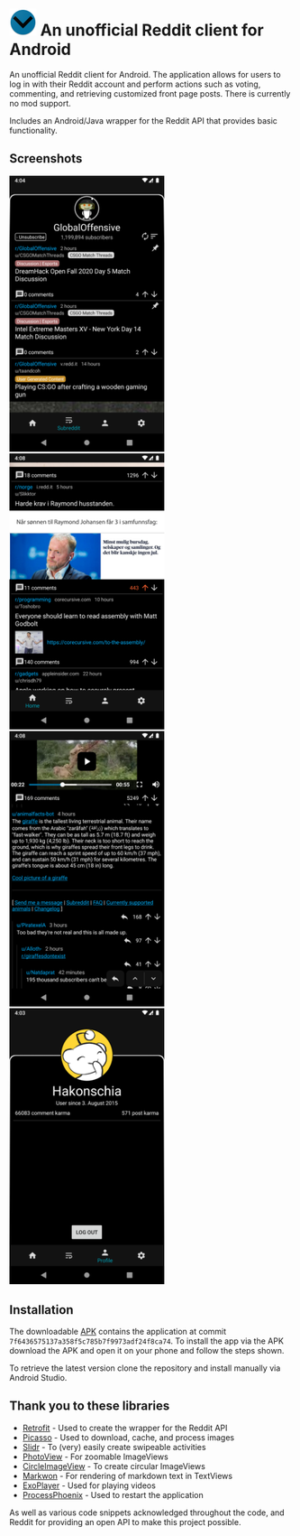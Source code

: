 
# ![logo](/images/logo.png) An unofficial Reddit client for Android

An unofficial Reddit client for Android. The application allows for users to log in with their Reddit account and perform actions such as voting, commenting, and retrieving customized front page posts. There is currently no mod support.

Includes an Android/Java wrapper for the Reddit API that provides basic functionality.


## Screenshots

<div>
  <img src="/images/subreddit.png" alt="Subreddit" width="275"/>
  <img src="/images/scrolling-in-posts.png" alt="Scrolling posts" width="275"/>
  <img src="/images/in-post.png" alt="In post" width="275"/>
  <img src="/images/profile.png" alt="User profile" width="275"/>
</div>


## Installation

The downloadable [APK](apk/app-debug.apk) contains the application at commit `7f6436575137a358f5c785b7f9973adf24f8ca74`. To install the app via the APK download the APK and open it on your phone and follow the steps shown.

To retrieve the latest version clone the repository and install manually via Android Studio.


## Thank you to these libraries

* [Retrofit](https://github.com/square/retrofit) - Used to create the wrapper for the Reddit API
* [Picasso](https://github.com/square/picasso) - Used to download, cache, and process images
* [Slidr](https://github.com/r0adkll/Slidr) - To (very) easily create swipeable activities
* [PhotoView](https://github.com/chrisbanes/PhotoView) - For zoomable ImageViews
* [CircleImageView](https://github.com/hdodenhof/CircleImageView) - To create circular ImageViews
* [Markwon](https://github.com/noties/Markwon) - For rendering of markdown text in TextViews
* [ExoPlayer](https://github.com/google/ExoPlayer) - Used for playing videos
* [ProcessPhoenix](https://github.com/JakeWharton/ProcessPhoenix) - Used to restart the application

As well as various code snippets acknowledged throughout the code, and Reddit for providing an open API to make this project possible.
